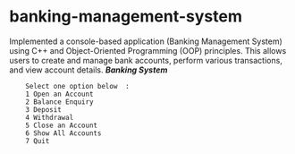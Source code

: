 # banking-management-system
Implemented a  console-based application (Banking Management System) using C++ and Object-Oriented Programming (OOP) principles. This  allows users to create and manage bank accounts, perform various transactions, and view account details.
***Banking System***

        Select one option below  :
        1 Open an Account
        2 Balance Enquiry
        3 Deposit
        4 Withdrawal
        5 Close an Account
        6 Show All Accounts
        7 Quit
